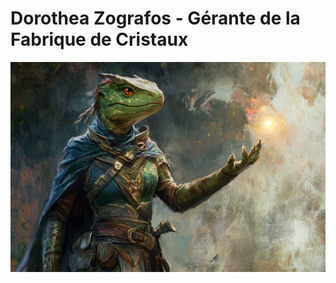 # Dorothea Zografos - Gérante de la Fabrique de Cristaux
![Dorothea Zografos](../../../_images/noble_lizard_mage.png)